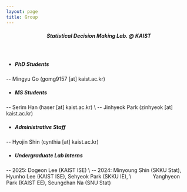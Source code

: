 ```yaml
---
layout: page
title: Group
---
```


##### <center> Statistical Decision Making Lab. @ KAIST </center>

<br>

* ##### PhD Students  
-- Mingyu Go (gomg9157 [at] kaist.ac.kr)



* ##### MS Students  
-- Serim Han (haser [at] kaist.ac.kr) \\
-- Jinhyeok Park (zinhyeok [at] kaist.ac.kr)



* ##### Administrative Staff  
-- Hyojin Shin (cynthia [at] kaist.ac.kr)



* ##### Undergraduate Lab Interns  
-- 2025: Dogeon Lee (KAIST ISE) \\
-- 2024: Minyoung Shin (SKKU Stat), Hyunho Lee (KAIST ISE), Sehyeok Park (SKKU IE), \\
  &ensp; &ensp; &ensp; &ensp; &ensp; Yanghyeon Park (KAIST EE), Seungchan Na (SNU Stat)


